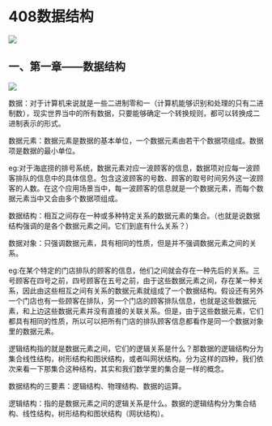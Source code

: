 # 408数据结构

![](C:\Users\Administrator\Desktop\typora笔记\image-20241026201624509.png)



## 一、第一章——数据结构

![](C:\Users\Administrator\Desktop\typora笔记\image-20241026201803608.png)

数据：对于计算机来说就是一些二进制零和一（计算机能够识别和处理的只有二进制数），现实世界当中的所有数据，只要能够确定一个转换规则，都可以转换成二进制表示的形式。

数据元素：数据元素是数据的基本单位，一个数据元素由若干个数据项组成。数据项是数据的最小单位。

eg:对于海底捞的排号系统，数据元素对应一波顾客的信息，数据项对应每一波顾客排队的信息中的具体信息。包含这波顾客的号数、顾客的取号时间另外这一波顾客的人数。在这个应用场景当中，每一波顾客的信息就是一个数据元素，而每个数据元素当中又会由多个数据项组成。

数据结构：相互之间存在一种或多种特定关系的数据元素的集合。（也就是说数据结构强调的是各个数据元素之间。它们到底有什么关系？）

数据对象：只强调数据元素，具有相同的性质，但是并不强调数据元素之间的关系。

eg:在某个特定的门店排队的顾客的信息，他们之间就会存在一种先后的关系。三号顾客在四号之前，四号顾客在五号之前，由于这些数据元素之间，存在某一种关系，因此由这些相互之间有关系的数据元素就组成了一个数据结构。假设还有另外一个门店也有一些顾客在排队，另一个门店的顾客排队信息，也就是这些数据元素，和上边这些数据元素并没有直接的关联关系。但是，由于这些数据元素，它们都具有相同的性质，所以可以把所有门店的排队顾客信息都看作是同一个数据对象里的数据元素。

逻辑结构指的就是数据元素之间，它们的逻辑关系是什么？那数据的逻辑结构分为集合线性结构，树形结构和图状结构，或者叫网状结构。分为这样的四种，我们依次来看一下那集合这种结构，其实和我们数学里的集合是一样的概念。

数据结构的三要素：逻辑结构、物理结构、数据的运算。

逻辑结构：指的是数据元素之间的逻辑关系是什么。数据的逻辑结构分为集合结构、线性结构，树形结构和图状结构（网状结构）。

